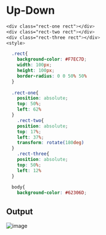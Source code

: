 # Up-Down

```css
<div class="rect-one rect"></div>
<div class="rect-two rect"></div>
<div class="rect-three rect"></div>
<style>

  .rect{
    background-color: #F7EC7D;
    width: 100px;
    height: 100px;
    border-radius: 0 0 50% 50%
  }
  
  .rect-one{
    position: absolute;
    top: 50%;
    left: 62%
  }
    .rect-two{
    position: absolute;
    top: 17%;
    left: 37%;
    transform: rotate(180deg)
  }
    .rect-three{
    position: absolute;
    top: 50%;
    left: 12%
  }
  
  body{
    background-color: #62306D;

  ```
  
  ## Output
  
  ![image](https://user-images.githubusercontent.com/26904087/120144803-3a5e9e00-c200-11eb-824d-0441711d8ab7.png)
